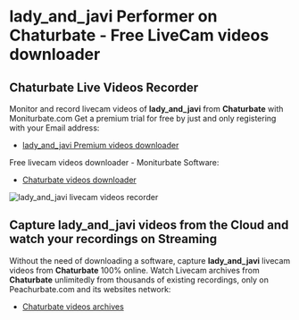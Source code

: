# lady_and_javi Performer on Chaturbate - Free LiveCam videos downloader

## Chaturbate Live Videos Recorder

Monitor and record livecam videos of **lady_and_javi** from **Chaturbate** with Moniturbate.com
Get a premium trial for free by just and only registering with your Email address:
* [lady_and_javi Premium videos downloader](https://moniturbate.com/request-demo-licence-key.html)

Free livecam videos downloader - Moniturbate Software:
* [Chaturbate videos downloader](https://moniturbate.com/moniturbate-download-software.html)

![lady_and_javi livecam videos recorder](https://peachurnet.com/templates/moniturbate-software.png)


## Capture lady_and_javi videos from the Cloud and watch your recordings on Streaming

Without the need of downloading a software, capture **lady_and_javi** livecam videos from **Chaturbate** 100% online.
Watch Livecam archives from **Chaturbate** unlimitedly from thousands of existing recordings, only on Peachurbate.com and its websites network:
* [Chaturbate videos archives](https://peachurnet.com/)